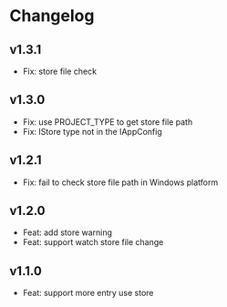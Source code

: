 # Changelog

## v1.3.1

- Fix: store file check

## v1.3.0

- Fix: use PROJECT_TYPE to get store file path
- Fix: IStore type not in the IAppConfig

## v1.2.1

- Fix: fail to check store file path in Windows platform

## v1.2.0

- Feat: add store warning
- Feat: support watch store file change

## v1.1.0

- Feat: support more entry use store
